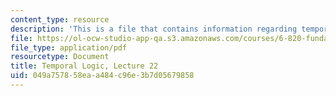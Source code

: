 ```yaml
---
content_type: resource
description: 'This is a file that contains information regarding temporal logic. '
file: https://ol-ocw-studio-app-qa.s3.amazonaws.com/courses/6-820-fundamentals-of-program-analysis-fall-2015/049a757858eaa484c96e3b7d05679858_MIT6_820F15_L22.pdf
file_type: application/pdf
resourcetype: Document
title: Temporal Logic, Lecture 22
uid: 049a7578-58ea-a484-c96e-3b7d05679858
---
```

